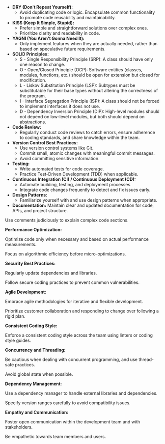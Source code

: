 - **DRY (Don't Repeat Yourself):**
  - Avoid duplicating code or logic. Encapsulate common functionality to promote code reusability and maintainability.
- **KISS (Keep It Simple, Stupid):**
  - Prefer simple and straightforward solutions over complex ones.
  - Prioritize clarity and readability in code.
- **YAGNI (You Aren't Gonna Need It):**
  - Only implement features when they are actually needed, rather than based on speculative future requirements.
- **SOLID Principles:**
  - S - Single Responsibility Principle (SRP): A class should have only one reason to change.
  - O - Open/Closed Principle (OCP): Software entities (classes, modules, functions, etc.) should be open for extension but closed for modification.
  - L - Liskov Substitution Principle (LSP): Subtypes must be substitutable for their base types without altering the correctness of the program.
  - I - Interface Segregation Principle (ISP): A class should not be forced to implement interfaces it does not use.
  - D - Dependency Inversion Principle (DIP): High-level modules should not depend on low-level modules, but both should depend on abstractions.
- **Code Review:**
  - Regularly conduct code reviews to catch errors, ensure adherence to coding standards, and share knowledge within the team.
- **Version Control Best Practices:**
  - Use version control systems like Git.
  - Commit small, atomic changes with meaningful commit messages.
  - Avoid committing sensitive information.
- **Testing:**
  - Write automated tests for code coverage.
  - Practice Test-Driven Development (TDD) when applicable.
- **Continuous Integration (CI) / Continuous Deployment (CD):**
  - Automate building, testing, and deployment processes.
  - Integrate code changes frequently to detect and fix issues early.
- **Design Patterns:**
  - Familiarize yourself with and use design patterns when appropriate.
- **Documentation:**
   Maintain clear and updated documentation for code, APIs, and project structure.

Use comments judiciously to explain complex code sections.

**Performance Optimization:**

Optimize code only when necessary and based on actual performance measurements.

Focus on algorithmic efficiency before micro-optimizations.

**Security Best Practices:**

Regularly update dependencies and libraries.

Follow secure coding practices to prevent common vulnerabilities.

**Agile Development:**

Embrace agile methodologies for iterative and flexible development.

Prioritize customer collaboration and responding to change over following a rigid plan.

**Consistent Coding Style:**

Enforce a consistent coding style across the team using linters or coding style guides.

**Concurrency and Threading:**

Be cautious when dealing with concurrent programming, and use thread-safe practices.

Avoid global state when possible.

**Dependency Management:**

Use a dependency manager to handle external libraries and dependencies.

Specify version ranges carefully to avoid compatibility issues.

**Empathy and Communication:**

Foster open communication within the development team and with stakeholders.

Be empathetic towards team members and users.